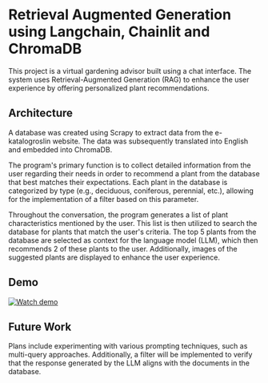# Retrieval Augmented Generation using Langchain, Chainlit and ChromaDB

This project is a virtual gardening advisor built using a chat interface. The system uses Retrieval-Augmented Generation (RAG) to enhance the user experience by offering personalized plant recommendations.

## Architecture

A database was created using Scrapy to extract data from the e-katalogroslin website. The data was subsequently translated into English and embedded into ChromaDB.

The program's primary function is to collect detailed information from the user regarding their needs in order to recommend a plant from the database that best matches their expectations. Each plant in the database is categorized by type (e.g., deciduous, coniferous, perennial, etc.), allowing for the implementation of a filter based on this parameter.

Throughout the conversation, the program generates a list of plant characteristics mentioned by the user. This list is then utilized to search the database for plants that match the user's criteria. The top 5 plants from the database are selected as context for the language model (LLM), which then recommends 2 of these plants to the user. Additionally, images of the suggested plants are displayed to enhance the user experience.


## Demo

[![Watch demo](https://img.youtube.com/vi/L37wQ0LmZZ4/0.jpg)](https://www.youtube.com/watch?v=L37wQ0LmZZ4)

## Future Work

Plans include experimenting with various prompting techniques, such as multi-query approaches. Additionally, a filter will be implemented to verify that the response generated by the LLM aligns with the documents in the database.

